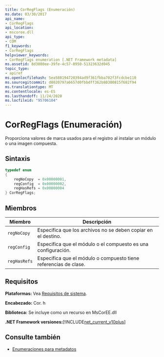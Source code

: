 ```yaml
---
title: CorRegFlags (Enumeración)
ms.date: 03/30/2017
api_name:
- CorRegFlags
api_location:
- mscoree.dll
api_type:
- COM
f1_keywords:
- CorRegFlags
helpviewer_keywords:
- CorRegFlags enumeration [.NET Framework metadata]
ms.assetid: 8d3080ee-39fe-4c57-8950-51323632d045
topic_type:
- apiref
ms.openlocfilehash: 5ea588194720394ad9f361fbba702f3fcdcbe110
ms.sourcegitcommit: d8020797a6657d0fbbdff362b80300815f682f94
ms.translationtype: MT
ms.contentlocale: es-ES
ms.lasthandoff: 11/24/2020
ms.locfileid: "95706104"
---
```

# <a name="corregflags-enumeration"></a>CorRegFlags (Enumeración)

Proporciona valores de marca usados para el registro al instalar un módulo o una imagen compuesta.  
  
## <a name="syntax"></a>Sintaxis  
  
```cpp  
typedef enum
{  
    regNoCopy  = 0x00000001,  
    regConfig  = 0x00000002,  
    regHasRefs = 0x00000004  
} CorRegFlags;  
```  
  
## <a name="members"></a>Miembros  
  
|Miembro|Descripción|  
|------------|-----------------|  
|`regNoCopy`|Especifica que los archivos no se deben copiar en el destino.|  
|`regConfig`|Especifica que el módulo o el compuesto es una configuración.|  
|`regHasRefs`|Especifica que el módulo o compuesto tiene referencias de clase.|  
  
## <a name="requirements"></a>Requisitos  

 **Plataformas:** Vea [Requisitos de sistema](../../get-started/system-requirements.md).  
  
 **Encabezado:** Cor. h  
  
 **Biblioteca:** Se incluye como un recurso en MsCorEE.dll  
  
 **.NET Framework versiones:**[!INCLUDE[net_current_v10plus](../../../../includes/net-current-v10plus-md.md)]  
  
## <a name="see-also"></a>Consulte también

- [Enumeraciones para metadatos](metadata-enumerations.md)
